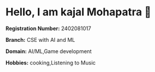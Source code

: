# Hello, I am **kajal Mohapatra** 👋

**Registration Number:** 2402081017 

**Branch:** CSE with AI and ML

**Domain:**  AI/ML,Game development 

**Hobbies:** cooking,Listening to Music